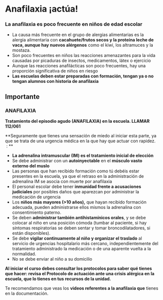 # Anafilaxia ¡actúa!

### **La anafilaxia es poco frecuente en niños de edad escolar**

*   La causa más frecuente en el grupo de alergias alimentarias es la alergia alimentaria con **cacahuete/frutos secos y la proteína leche de vaca, aunque hay nuevos alérgenos** como el kiwi, los altramuces y la mostaza.
*   Son poco frecuentes en niños las reacciones amenazantes para la vida causadas por picaduras de insectos, medicamentos, látex o ejercicio
*   Aunque las reacciones anafilácticas son poco frecuentes, hay una proporción significativa de niños en riesgo
*   **Las escuelas deben estar preparadas con formación, tengan ya o no tengan alumnos con historia de anafilaxia**

## Importante

### **ANAFILAXIA**

**Tratamiento del episodio agudo (ANAFILAXIA) en la escuela. LLAMAR 112/061**

**Seguramente que tienes una sensación de miedo al iniciar esta parte, ya que se trata de una urgencia médica en la que hay que actuar con rapidez.  : **

*   **La adrenalina intramuscular (IM) es el tratamiento inicial de elección**
*   Se debe administrar con un **autoinyectable** en el **músculo vasto externo del muslo**
*   Las personas que han recibido formación como tú debéis estar presentes en la escuela, ya que el retraso en la administración de adrenalina IM se asocia con muerte por anafilaxia
*   El personal escolar debe tener **inmunidad frente a acusaciones judiciales** por posibles daños que aparezcan por administrar la medicación de urgencia
*   Los **niños más mayores (>10 años),** que hayan recibido formación adecuada, pueden administrarse ellos mismos la adrenalina con consentimiento paterno.
*   Se deben **administrar también antihistamínicos orales**, y se debe colocar al niño en una posición cómoda (tumbar al paciente, si hay síntomas respiratorias se deben sentar y tomar broncodilatadores, si están disponibles).
*   Se debe **vigilar continuamente al niño y organizar el traslado** al servicio de urgencias hospitalario más cercano, independientemente del tratamiento administrado la medicación o de una aparente vuelta a la normalidad.
*   No se debe enviar al niño a su domicilio

**Al iniciar el curso debes consultar los protocolos para saber qué tienes que hacer: revisa el Protocolo de actuación ante una crisis alérgica en la escuela, que lo tienes en tus recursos de la unidad.**

Te recomendamos que veas los **videos referentes a la anafilaxia que** tienes en la documentación.
